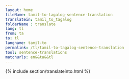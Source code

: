 ```yaml
---
layout: home
fileName: tamil-to-tagalog-sentence-translation
translatein: tamil_to_tagalog
folderName : translate
lang: tl
from: ta
to: tl
langname: tamil-to
permalink: /tl/tamil-to-tagalog-sentence-translation
tool: sentence-translations
matchurls: en&&ta&&tl
---
```

{% include section/translateinto.html %}
